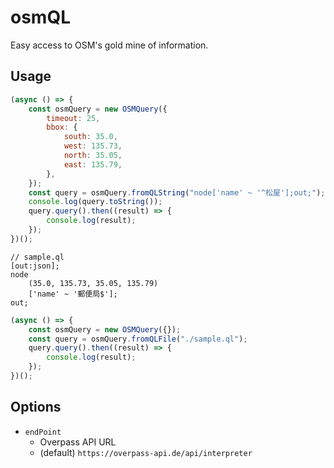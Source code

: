 # osmQL

Easy access to OSM's gold mine of information.

## Usage

```javascript
(async () => {
	const osmQuery = new OSMQuery({
		timeout: 25,
		bbox: {
			south: 35.0,
			west: 135.73,
			north: 35.05,
			east: 135.79,
		},
	});
	const query = osmQuery.fromQLString("node['name' ~ '^松屋'];out;");
	console.log(query.toString());
	query.query().then((result) => {
		console.log(result);
	});
})();
```

```text
// sample.ql
[out:json];
node
	(35.0, 135.73, 35.05, 135.79)
	['name' ~ '郵便局$'];
out;
```

```javascript
(async () => {
	const osmQuery = new OSMQuery({});
	const query = osmQuery.fromQLFile("./sample.ql");
	query.query().then((result) => {
		console.log(result);
	});
})();
```

## Options

- `endPoint`
  - Overpass API URL
  - (default) `https://overpass-api.de/api/interpreter`
